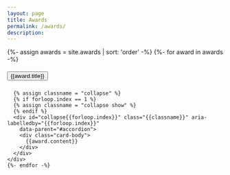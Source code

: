 ```yaml
---
layout: page
title: Awards
permalink: /awards/
description:
---
```


<div id="awards">
  <div id="accordion">
    {%- assign awards = site.awards | sort: 'order' -%}
    {%- for award in awards -%}
    <div class="card">
      <div class="card-header" id="{{forloop.index}}">
        <h5 class="mb-0">
          <button class="btn btn-link" data-toggle="collapse" data-target="#collapse{{forloop.index}}"
            aria-expanded="true" aria-controls="collapse{{forloop.index}}">
            {{award.title}}
          </button>
        </h5>
      </div>

      {% assign classname = "collapse" %}
      {% if forloop.index == 1 %}
      {% assign classname = "collapse show" %}
      {% endif %}
      <div id="collapse{{forloop.index}}" class="{{classname}}" aria-labelledby="{{forloop.index}}"
        data-parent="#accordion">
        <div class="card-body">
          {{award.content}}
        </div>
      </div>
    </div>
    {%- endfor -%}
  </div>
</div>
